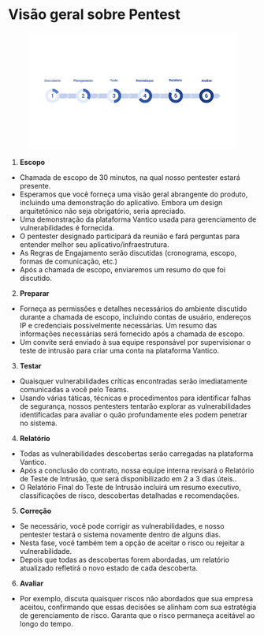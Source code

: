 # Visão geral sobre Pentest

<figure><img src="../../.gitbook/assets/image (13).png" alt=""><figcaption></figcaption></figure>

1. **Escopo**

* Chamada de escopo de 30 minutos, na qual nosso pentester estará presente.&#x20;
* Esperamos que você forneça uma visão geral abrangente do produto, incluindo uma demonstração do aplicativo. Embora um design arquitetônico não seja obrigatório, seria apreciado.&#x20;
* Uma demonstração da plataforma Vantico usada para gerenciamento de vulnerabilidades é fornecida.&#x20;
* O pentester designado participará da reunião e fará perguntas para entender melhor seu aplicativo/infraestrutura.&#x20;
* As Regras de Engajamento serão discutidas (cronograma, escopo, formas de comunicação, etc.)&#x20;
* Após a chamada de escopo, enviaremos um resumo do que foi discutido.

2. **Preparar**

* Forneça as permissões e detalhes necessários do ambiente discutido durante a chamada de escopo, incluindo contas de usuário, endereços IP e credenciais possivelmente necessárias. Um resumo das informações necessárias será fornecido após a chamada de escopo.
* Um convite será enviado à sua equipe responsável por supervisionar o teste de intrusão para criar uma conta na plataforma Vantico.

3. **Testar**

* Quaisquer vulnerabilidades críticas encontradas serão imediatamente comunicadas a você pelo Teams.
* Usando várias táticas, técnicas e procedimentos para identificar falhas de segurança, nossos pentesters tentarão explorar as vulnerabilidades identificadas para avaliar o quão profundamente eles podem penetrar no sistema.

4. **Relatório**

* Todas as vulnerabilidades descobertas serão carregadas na plataforma Vantico.
* Após a conclusão do contrato, nossa equipe interna revisará o Relatório de Teste de Intrusão, que será disponibilizado em 2 a 3 dias úteis..
* O Relatório Final do Teste de Intrusão incluirá um resumo executivo, classificações de risco, descobertas detalhadas e recomendações.

5. **Correção**

* Se necessário, você pode corrigir as vulnerabilidades, e nosso pentester testará o sistema novamente dentro de alguns dias.
* Nesta fase, você também tem a opção de aceitar o risco ou rejeitar a vulnerabilidade.
* Depois que todas as descobertas forem abordadas, um relatório atualizado refletirá o novo estado de cada descoberta.

6. **Avaliar**

* Por exemplo, discuta quaisquer riscos não abordados que sua empresa aceitou, confirmando que essas decisões se alinham com sua estratégia de gerenciamento de risco. Garanta que o risco permaneça aceitável ao longo do tempo.


